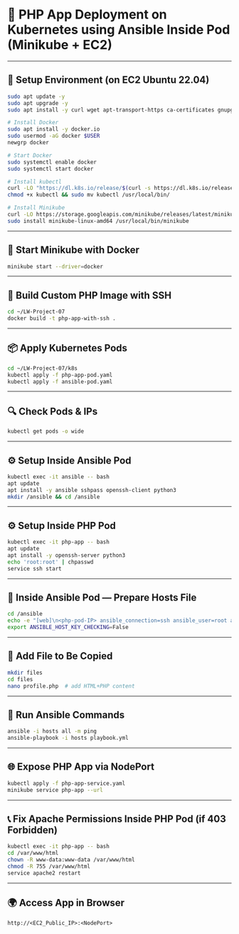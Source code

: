 # 🚀 PHP App Deployment on Kubernetes using Ansible Inside Pod (Minikube + EC2)

---

## 🔧 Setup Environment (on EC2 Ubuntu 22.04)

```bash
sudo apt update -y
sudo apt upgrade -y
sudo apt install -y curl wget apt-transport-https ca-certificates gnupg lsb-release

# Install Docker
sudo apt install -y docker.io
sudo usermod -aG docker $USER
newgrp docker

# Start Docker
sudo systemctl enable docker
sudo systemctl start docker

# Install kubectl
curl -LO "https://dl.k8s.io/release/$(curl -s https://dl.k8s.io/release/stable.txt)/bin/linux/amd64/kubectl"
chmod +x kubectl && sudo mv kubectl /usr/local/bin/

# Install Minikube
curl -LO https://storage.googleapis.com/minikube/releases/latest/minikube-linux-amd64
sudo install minikube-linux-amd64 /usr/local/bin/minikube
```

---

## 🚀 Start Minikube with Docker

```bash
minikube start --driver=docker
```

---

## 🐳 Build Custom PHP Image with SSH

```bash
cd ~/LW-Project-07
docker build -t php-app-with-ssh .
```

---

## 📦 Apply Kubernetes Pods

```bash
cd ~/LW-Project-07/k8s
kubectl apply -f php-app-pod.yaml
kubectl apply -f ansible-pod.yaml
```

---

## 🔍 Check Pods & IPs

```bash
kubectl get pods -o wide
```

---

## ⚙️ Setup Inside Ansible Pod

```bash
kubectl exec -it ansible -- bash
apt update
apt install -y ansible sshpass openssh-client python3
mkdir /ansible && cd /ansible
```

---

## ⚙️ Setup Inside PHP Pod

```bash
kubectl exec -it php-app -- bash
apt update
apt install -y openssh-server python3
echo 'root:root' | chpasswd
service ssh start
```

---

## 🧠 Inside Ansible Pod — Prepare Hosts File

```bash
cd /ansible
echo -e "[web]\n<php-pod-IP> ansible_connection=ssh ansible_user=root ansible_password=root ansible_python_interpreter=/usr/bin/python3" > hosts
export ANSIBLE_HOST_KEY_CHECKING=False
```

---

## 📂 Add File to Be Copied

```bash
mkdir files
cd files
nano profile.php  # add HTML+PHP content
```

---

## 🚀 Run Ansible Commands

```bash
ansible -i hosts all -m ping
ansible-playbook -i hosts playbook.yml
```

---

## 🌐 Expose PHP App via NodePort

```bash
kubectl apply -f php-app-service.yaml
minikube service php-app --url
```

---

## 📞 Fix Apache Permissions Inside PHP Pod (if 403 Forbidden)

```bash
kubectl exec -it php-app -- bash
cd /var/www/html
chown -R www-data:www-data /var/www/html
chmod -R 755 /var/www/html
service apache2 restart
```

---

## 🌍 Access App in Browser

```
http://<EC2_Public_IP>:<NodePort>
```
